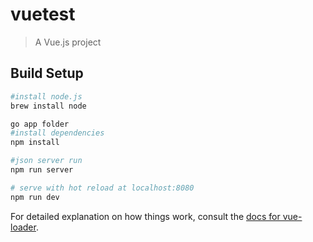 # vuetest

> A Vue.js project

## Build Setup

``` bash
#install node.js
brew install node

go app folder
#install dependencies
npm install

#json server run
npm run server

# serve with hot reload at localhost:8080
npm run dev

```

For detailed explanation on how things work, consult the [docs for vue-loader](http://vuejs.github.io/vue-loader).
